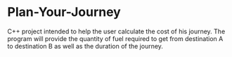 # Plan-Your-Journey
C++ project intended to help the user calculate the cost of his journey. The program will provide the quantity of fuel required to get from destination A to destination B as well as the duration of the journey.
